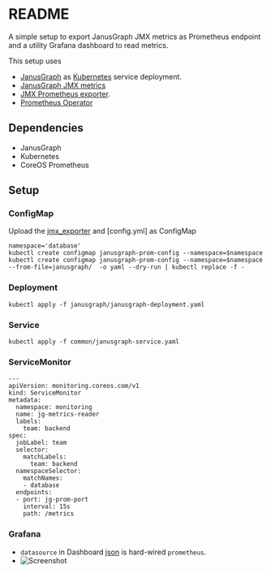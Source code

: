 # README #

A simple setup to export JanusGraph JMX metrics as Prometheus endpoint and a utility Grafana dashboard to read metrics.

This setup uses

* [JanusGraph](https://janusgraph.org/) as [Kubernetes](https://kubernetes.io) service deployment.
* [JanusGraph JMX metrics](https://docs.janusgraph.org/advanced-topics/monitoring/#jmx-reporter)
* [JMX Prometheus exporter](https://github.com/prometheus/jmx_exporter).
* [Prometheus Operator](https://github.com/helm/charts/tree/master/stable/prometheus-operator)

## Dependencies ##

* JanusGraph
* Kubernetes
* CoreOS Prometheus


## Setup ##

### ConfigMap ###
Upload the [jmx_exporter](https://github.com/prometheus/jmx_exporter) and [config.yml] as ConfigMap

```
namespace='database'
kubectl create configmap janusgraph-prom-config --namespace=$namespace
kubectl create configmap janusgraph-prom-config --namespace=$namespace --from-file=janusgraph/  -o yaml --dry-run | kubectl replace -f -
```

### Deployment ###

```
kubectl apply -f janusgraph/janusgraph-deployment.yaml
```

### Service ###
```
kubectl apply -f common/janusgraph-service.yaml
```


### ServiceMonitor ###
```
---
apiVersion: monitoring.coreos.com/v1
kind: ServiceMonitor
metadata:
  namespace: monitoring
  name: jg-metrics-reader
  labels:
    team: backend
spec:
  jobLabel: team
  selector:
    matchLabels:
      team: backend
  namespaceSelector:
    matchNames:
    - database
  endpoints:
  - port: jg-prom-port
    interval: 15s
    path: /metrics

```

### Grafana ###
* `datasource` in Dashboard [json](/janusgraph-dashboard.json) is hard-wired `prometheus`. 
* ![Screenshot](master/janusgraph-dashboard.png)


